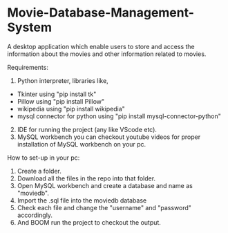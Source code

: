# Movie-Database-Management-System
A desktop application which enable users to store and access the information about the movies and other information related to movies. 

Requirements:

1. Python interpreter, libraries like,
  * Tkinter using "pip install tk"
  * Pillow using "pip install Pillow"
  * wikipedia using "pip install wikipedia"
  * mysql connector for python using "pip install mysql-connector-python"
2. IDE for running the project (any like VScode etc).
3. MySQL workbench you can checkout youtube videos for proper installation of MySQL workbench on your pc.


  
How to set-up in your pc:
1. Create a folder.
1. Download all the files in the repo into that folder.
2. Open MySQL workbench and create a database and name as "moviedb".
3. Import the .sql file into the moviedb database 
4. Check each file and change the "username" and "password" accordingly.
5. And BOOM run the project to checkout the output.
